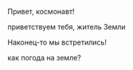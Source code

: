 Привет, космонавт!

приветствуем тебя, житель Земли

Наконец-то мы встретились!

как погода на земле?